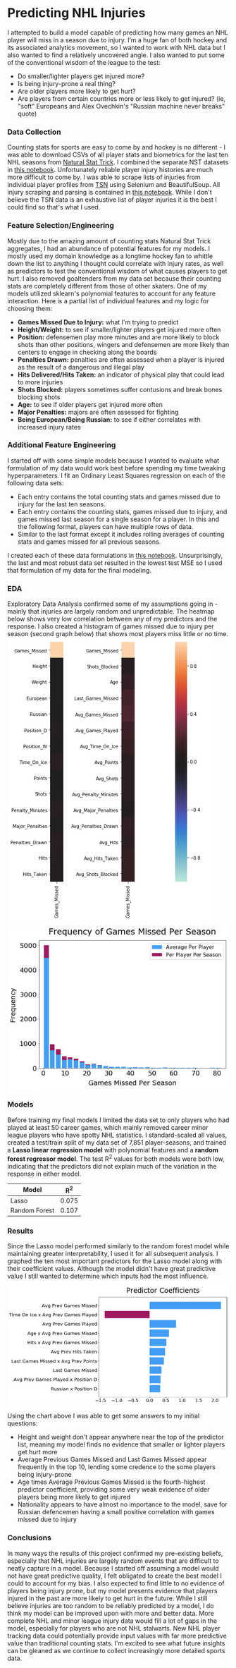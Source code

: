 # Predicting NHL Injuries

I attempted to build a model capable of predicting how many games an NHL player will miss in a season due to injury. I’m a huge fan of both hockey and its associated analytics movement, so I wanted to work with NHL data but I also wanted to find a relatively uncovered angle. I also wanted to put some of the conventional wisdom of the league to the test:
* Do smaller/lighter players get injured more?
* Is being injury-prone a real thing?
* Are older players more likely to get hurt?
* Are players from certain countries more or less likely to get injured? (ie, "soft" Europeans and Alex Ovechkin's "Russian machine never breaks" quote)

### Data Collection

Counting stats for sports are easy to come by and hockey is no different - I was able to download CSVs of all player stats and biometrics for the last ten NHL seasons from [Natural Stat Trick](https://www.naturalstattrick.com). I combined the separate NST datasets in [this notebook](work/player_nst_data.ipynb). Unfortunately reliable player injury histories are much more difficult to come by. I was able to scrape lists of injuries from individual player profiles from [TSN](https://www.tsn.ca/nhl) using Selenium and BeautifulSoup. All injury scraping and parsing is contained in [this notebook](work/player_injury_data.ipynb). While I don't believe the TSN data is an exhaustive list of player injuries it is the best I could find so that's what I used.

### Feature Selection/Engineering

Mostly due to the amazing amount of counting stats Natural Stat Trick aggregates, I had an abundance of potential features for my models. I mostly used my domain knowledge as a longtime hockey fan to whittle down the list to anything I thought could correlate with injury rates, as well as predictors to test the conventional wisdom of what causes players to get hurt. I also removed goaltenders from my data set because their counting stats are completely different from those of other skaters. One of my models utilized sklearn's polynomial features to account for any feature interaction. Here is a partial list of individual features and my logic for choosing them:
* **Games Missed Due to Injury:** what I'm trying to predict
* **Height/Weight:** to see if smaller/lighter players get injured more often
* **Position:** defensemen play more minutes and are more likely to block shots than other positions, wingers and defensemen are more likely than centers to engage in checking along the boards
* **Penalties Drawn:** penalties are often assessed when a player is injured as the result of a dangerous and illegal play
* **Hits Delivered/Hits Taken:** an indicator of physical play that could lead to more injuries
* **Shots Blocked:** players sometimes suffer contusions and break bones blocking shots
* **Age:** to see if older players get injured more often
* **Major Penalties:** majors are often assessed for fighting
* **Being European/Being Russian:** to see if either correlates with increased injury rates

### Additional Feature Engineering

I started off with some simple models because I wanted to evaluate what formulation of my data would work best before spending my time tweaking hyperparameters. I fit an Ordinary Least Squares regression on each of the following data sets:
* Each entry contains the total counting stats and games missed due to injury for the last ten seasons.
* Each entry contains the counting stats, games missed due to injury, and games missed last season for a single season for a player. In this and the following format, players can have multiple rows of data.
* Similar to the last format except it includes rolling averages of counting stats and games missed for all previous seasons.

I created each of these data formulations in [this notebook](work/data_merge.ipynb). Unsurprisingly, the last and most robust data set resulted in the lowest test MSE so I used that formulation of my data for the final modeling.

### EDA

Exploratory Data Analysis confirmed some of my assumptions going in - mainly that injuries are largely random and unpredictable. The heatmap below shows very low correlation between any of my predictors and the response. I also created a histogram of games missed due to injury per season (second graph below) that shows most players miss little or no time.  
![Predictor/Response Correlation Heatmap](img/heatmap.png)  
![Games Missed Due to Injury Histogram](img/hist.png)  

### Models

Before training my final models I limited the data set to only players who had played at least 50 career games, which mainly removed career minor league players who have spotty NHL statistics. I standard-scaled all values, created a test/train split of my data set of 7,851 player-seasons, and trained a **Lasso linear regression model** with polynomial features and a **random forest regressor model**. The test R<sup>2</sup> values for both models were both low, indicating that the predictors did not explain much of the variation in the response in either model.

| Model         | R<sup>2</sup> |
| ------------- | ------------- |
| Lasso         | 0.075         |
| Random Forest | 0.107         |

### Results

Since the Lasso model performed similarly to the random forest model while maintaining greater interpretability, I used it for all subsequent analysis. I graphed the ten most important predictors for the Lasso model along with their coefficient values. Although the model didn't have great predictive value I still wanted to determine which inputs had the most influence.

![Predictor Coefficients](img/inference.png)

Using the chart above I was able to get some answers to my initial questions:
* Height and weight don't appear anywhere near the top of the predictor list, meaning my model finds no evidence that smaller or lighter players get hurt more
* Average Previous Games Missed and Last Games Missed appear frequently in the top 10, lending some credence to the some players being injury-prone
* Age times Average Previous Games Missed is the fourth-highest predictor coefficient, providing some very weak evidence of older players being more likely to get injured
* Nationality appears to have almost no importance to the model, save for Russian defencemen having a small positive correlation with games missed due to injury

### Conclusions

In many ways the results of this project confirmed my pre-existing beliefs, especially that NHL injuries are largely random events that are difficult to neatly capture in a model. Because I started off assuming a model would not have great predictive quality, I felt obligated to create the best model I could to account for my bias. I also expected to find little to no evidence of players being injury prone, but my model presents evidence that players injured in the past are more likely to get hurt in the future. While I still believe injuries are too random to be reliably predicted by a model, I do think my model can be improved upon with more and better data. More complete NHL and minor league injury data would fill a lot of gaps in the model, especially for players who are not NHL stalwarts. New NHL player tracking data could potentially provide input values with far more predictive value than traditional counting stats. I'm excited to see what future insights can be gleaned as we continue to collect increasingly more detailed sports data.
